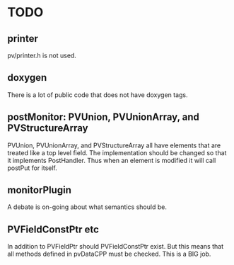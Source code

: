 TODO
===========

printer
------------

pv/printer.h is not used.

doxygen
-------

There is a lot of public code that does not have doxygen tags.


postMonitor: PVUnion, PVUnionArray, and PVStructureArray
--------

PVUnion, PVUnionArray, and PVStructureArray all have elements
that are treated like a top level field.
The implementation should be changed so that it implements PostHandler.
Thus when an element is modified it will call postPut for itself.


monitorPlugin
-------------

A debate is on-going about what semantics should be.

PVFieldConstPtr etc
-------------------

In addition to PVFieldPtr should PVFieldConstPtr exist.
But this means that all methods defined in pvDataCPP must be checked.
This is a BIG job.

